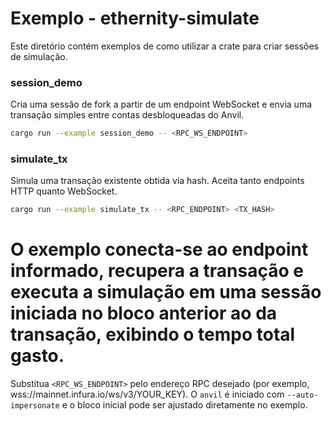 # Exemplo - ethernity-simulate

Este diretório contém exemplos de como utilizar a crate para criar sessões de simulação.

### session_demo
Cria uma sessão de fork a partir de um endpoint WebSocket e envia uma transação simples entre contas desbloqueadas do Anvil.

```bash
cargo run --example session_demo -- <RPC_WS_ENDPOINT>
```

### simulate_tx
Simula uma transação existente obtida via hash. Aceita tanto endpoints HTTP quanto WebSocket.

```bash
cargo run --example simulate_tx -- <RPC_ENDPOINT> <TX_HASH>
```

O exemplo conecta-se ao endpoint informado, recupera a transação e executa a simulação em uma sessão iniciada no bloco **anterior** ao da transação, exibindo o tempo total gasto.
=======
Substitua `<RPC_WS_ENDPOINT>` pelo endereço RPC desejado (por exemplo, wss://mainnet.infura.io/ws/v3/YOUR_KEY). O `anvil` é iniciado com `--auto-impersonate` e o bloco inicial pode ser ajustado diretamente no exemplo.
